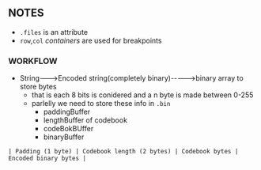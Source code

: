 ## NOTES
- `.files` is an attribute
- `row`,`col` *containers* are used for breakpoints 

### WORKFLOW
- String--->Encoded string(completely binary)----->binary array to store bytes
    - that is each 8 bits is conidered and a n byte is made between 0-255
    - parlelly we need to store these info in `.bin`
        - paddingBuffer
        - lengthBuffer of codebook
        - codeBokBUffer
        - binaryBuffer
```
| Padding (1 byte) | Codebook length (2 bytes) | Codebook bytes | Encoded binary bytes |
```
